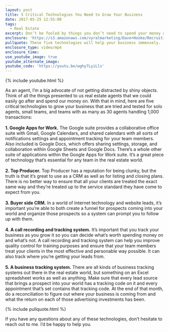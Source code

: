 ```yaml
---
layout: post
title: 5 Critical Technologies You Need to Grow Your Business
date: 2017-05-25 12:55:00
tags:
  - Real Estate
excerpt: Don’t be fooled by things you don’t need to spend your money on—here are five technologies that are essential to helping your business grow.
enclosure: 'https://s3.amazonaws.com/vyralmarketing/Dave+Hooke/Recruiting+Videos/Central+PA+Real+Estate+Agent-+5+technologies+that+will+grow+your+business.mp4'
pullquote: These five technologies will help your business immensely.
enclosure_type: video/mp4
enclosure_time:
use_youtube_image: true
youtube_alternate_image:
youtube_code: 'https://youtu.be/wghy7LyiLls'
---
```



{% include youtube.html %}

As an agent, I’m a big advocate of not getting distracted by shiny objects. Think of all the things presented to us real estate agents that we could easily go after and spend our money on. With that in mind, here are five critical technologies to grow your business that are tried and tested for solo agents, small teams, and teams with as many as 30 agents handling 1,000 transactions:
<br>
<br>**1. Google Apps for Work.** The Google suite provides a collaborative office suite with Gmail, Google Calendars, and shared calendars with all sorts of notifications settings and appointment tracking for your team members. Also included is Google Docs, which offers sharing settings, storage, and collaboration within Google Sheets and Google Docs. There’s a whole other suite of applications within the Google Apps for Work suite. It’s a great piece of technology that’s essential for any team in the real estate world.
<br>
<br>**2. Top Producer.** Top Producer has a reputation for being clunky, but the truth is that it’s great to use as a CRM as well as for listing and closing plans. There is no better way to ensure that all your clients are treated the exact same way and they’re treated up to the service standard they have come to expect from you.
<br>
<br>**3. Buyer side CRM.** In a world of Internet technology and website leads, it’s important you’re able to both create a funnel for prospects coming into your world and organize those prospects so a system can prompt you to follow up with them.
<br>
<br>**4. A call recording and tracking system.** It’s important that you track your business as you grow it so you can decide what’s worth spending money on and what’s not. A call recording and tracking system can help you improve quality control for training purposes and ensure that your team members treat your clients in the most effective and personable way possible. It can also track where you’re getting your leads from.
<br>
<br>**5. A business tracking system.** There are all kinds of business tracking systems out there in the real estate world, but something on an Excel spreadsheet works as well as anything. Make sure that every lead source that brings a prospect into your world has a tracking code on it and every appointment that’s set contains that tracking code. At the end of that month, do a reconciliation to figure out where your business is coming from and what the return on each of those advertising investments has been.

{% include pullquote.html %}

If you have any questions about any of these technologies, don’t hesitate to reach out to me. I’d be happy to help you.